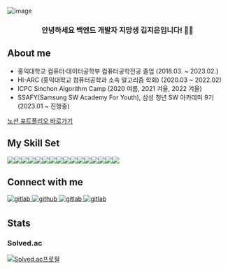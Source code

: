 ![image](https://user-images.githubusercontent.com/102013524/231937918-9242df1f-6795-4702-b4f5-168f3cf61058.png)
<h3 align="center">
안녕하세요 백엔드 개발자 지망생 김지은입니다! 👨‍💻
</h3>  

## About me
- 홍익대학교 컴퓨터·데이터공학부 컴퓨터공학전공 졸업
(2018.03. ~ 2023.02.)
- HI-ARC (홍익대학교 컴퓨터공학과 소속 알고리즘 학회)
(2020.03 ~ 2022.02)
- ICPC Sinchon Algorithm Camp
(2020 여름, 2021 겨울, 2022 겨울)
- SSAFY(Samsung SW Academy For Youth), 삼성 청년 SW 아카데미 9기
(2023.01 ~ 진행중)

<a href="https://oxidized-danthus-6a1.notion.site/Jieun-Kim-1e9cdf8e8d6545aa8afd1f10ac5c2201?pvs=4" target="_blank">노션 포트폴리오 바로가기</a>
  
## My Skill Set  

<div style="display: flex; align-items: flex-start;">
  <img src="https://img.shields.io/badge/JAVA-007396?style=flat-square&logo=JAVA&logoColor=white"/>
  <img src="https://img.shields.io/badge/C++-00599C?style=flat-square&logo=C%2B%2B&logoColor=white"/>
  <img src="https://img.shields.io/badge/C-A8B9CC?style=flat-square&logo=C&logoColor=white"/>
  <img src="https://img.shields.io/badge/JavaScript-F7DF1E?style=flat-square&logo=JavaScript&logoColor=black"/>
   <br>
   <img src="https://img.shields.io/badge/Spring-6DB33F?style=flat-square&logo=Spring&logoColor=white"/>
  <img src="https://img.shields.io/badge/SpringBoot-6DB33F?style=flat-square&logo=SpringBoot&logoColor=white"/>
  <img src="https://img.shields.io/badge/vue.js-4FC08D?style=flat-square&logo=vue.js&logoColor=white">
  <br>
  <img src="https://img.shields.io/badge/SpringDataJPA-6DB33F?style=flat-square&logo=JPA&logoColor=white"/>
  <img src="https://img.shields.io/badge/Mysql-4479A1?style=flat-square&logo=MySql&logoColor=white"/>
  <img src="https://img.shields.io/badge/MyBatis-B5281A?style=flat-square&logo=MyBatis&logoColor=white" />
  <br>
  <img src="https://img.shields.io/badge/Amazon AWS-333664?style=flat-square&logo=amazon-aws&logoColor=white"/>
  <img src="https://img.shields.io/badge/Amazon RDS-527FFF?style=flat-square&logo=amazon-rds&logoColor=white"/>
  <br>
  <img src="https://img.shields.io/badge/Swagger-85EA2D?style=flat-square&logo=Swagger&logoColor=white" />
  <img src="https://img.shields.io/badge/git-F05032?style=flat-square&logo=git&logoColor=white">
  <img src="https://img.shields.io/badge/JWT-000000?style=flat-square&logo=JSON%20web%20tokens&logoColor=white" />
  <img src="https://img.shields.io/badge/Linux-FCC624?style=flat-square&logo=Linux&logoColor=white" />
  <br>
</div>
  
  
## Connect with me  
<a href="mailto:jxixeun@gmail.com" target="_blank">
<img src=https://img.shields.io/badge/Gmail-EA4335.svg?&style=flat-square&logo=Gmail&logoColor=white alt=gitlab style="margin-bottom: 5px" />
<a href="https://github.com/jxixeun" target="_blank">
<img src=https://img.shields.io/badge/github-%2324292e.svg?&style=flat-square&logo=github&logoColor=white alt=github style="margin-bottom: 5px;" />
</a>
<a href="https://gitlab.com/jxixeun" target="_blank">
<img src=https://img.shields.io/badge/gitlab-330F63.svg?&style=flat-square&logo=gitlab&logoColor=white alt=gitlab style="margin-bottom: 5px" />
</a>  
<a href="https://xntifrxgile.tistory.com" target="_blank">
<img src=https://img.shields.io/badge/tistory-D45D28.svg?&style=flat-square&logo=tistory&logoColor=white alt=gitlab style="margin-bottom: 5px" />
</a> 

## Stats  
### Solved.ac
[![Solved.ac프로필](http://mazassumnida.wtf/api/v2/generate_badge?boj=jxixeun)](https://solved.ac/jxixeun)
<br/>  


  
